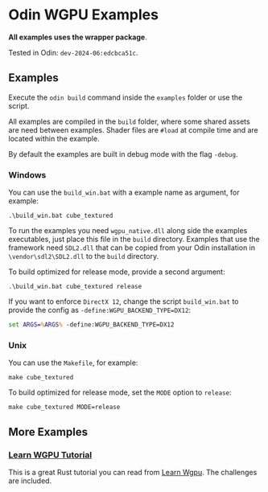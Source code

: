 # Odin WGPU Examples

**All examples uses the wrapper package**.

Tested in Odin: `dev-2024-06:edcbca51c`.

## Examples

Execute the `odin build` command inside the `examples` folder or use the script.

All examples are compiled in the `build` folder, where some shared assets are need between examples. Shader files are `#load` at compile time and are located within the example.

By default the examples are built in debug mode with the flag `-debug`.

### Windows

You can use the `build_win.bat` with a example name as argument, for example:

```shell
.\build_win.bat cube_textured
```

To run the examples you need `wgpu_native.dll` along side the examples executables, just place this file in the `build` directory. Examples that use the framework need `SDL2.dll` that can be copied from your Odin installation in `\vendor\sdl2\SDL2.dll` to the `build` directory.

To build optimized for release mode, provide a second argument:

```shell
.\build_win.bat cube_textured release
```

If you want to enforce `DirectX 12`, change the script `build_win.bat` to provide the config as `-define:WGPU_BACKEND_TYPE=DX12`:

```bat
set ARGS=%ARGS% -define:WGPU_BACKEND_TYPE=DX12
```

### Unix

You can use the `Makefile`, for example:

```shell
make cube_textured
```

To build optimized for release mode, set the `MODE` option to `release`:

```shell
make cube_textured MODE=release
```

## More Examples

### [Learn WGPU Tutorial](./learn_wgpu)

This is a great Rust tutorial you can read from [Learn Wgpu](https://sotrh.github.io/learn-wgpu/#what-is-wgpu). The challenges are included.
